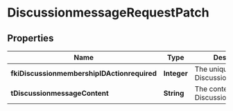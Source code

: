 

# DiscussionmessageRequestPatch

## Properties

Name | Type | Description | Notes
------------ | ------------- | ------------- | -------------
**fkiDiscussionmembershipIDActionrequired** | **Integer** | The unique ID of the Discussionmembership |  [optional]
**tDiscussionmessageContent** | **String** | The content of the Discussionmessage |  [optional]




